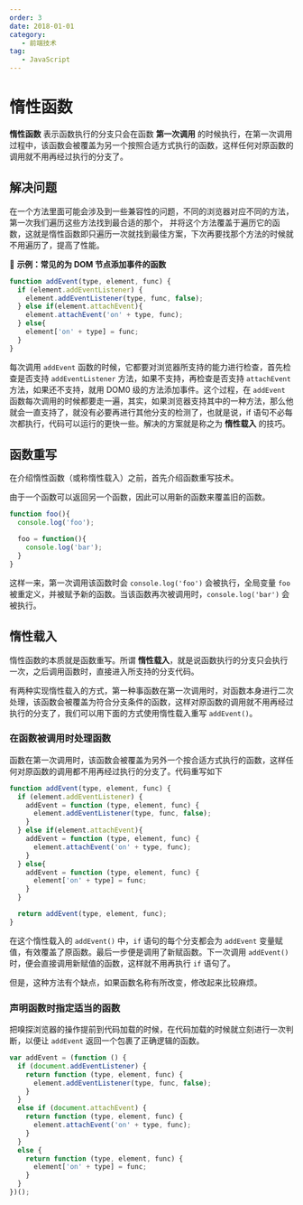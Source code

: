 ```yaml
---
order: 3
date: 2018-01-01
category:
   - 前端技术
tag:
   - JavaScript
---
```


# 惰性函数

**惰性函数** 表示函数执行的分支只会在函数 **第一次调用** 的时候执行，在第一次调用过程中，该函数会被覆盖为另一个按照合适方式执行的函数，这样任何对原函数的调用就不用再经过执行的分支了。

## 解决问题

在一个方法里面可能会涉及到一些兼容性的问题，不同的浏览器对应不同的方法，第一次我们遍历这些方法找到最合适的那个， 并将这个方法覆盖于遍历它的函数，这就是惰性函数即只遍历一次就找到最佳方案，下次再要找那个方法的时候就不用遍历了，提高了性能。

🌰 **示例：常见的为 DOM 节点添加事件的函数**

```js
function addEvent(type, element, func) {
  if (element.addEventListener) {
    element.addEventListener(type, func, false);
  } else if(element.attachEvent){
    element.attachEvent('on' + type, func);
  } else{
    element['on' + type] = func;
  }
}
```

每次调用 `addEvent` 函数的时候，它都要对浏览器所支持的能力进行检查，首先检查是否支持 `addEventListener` 方法，如果不支持，再检查是否支持 `attachEvent` 方法，如果还不支持，就用 DOM0 级的方法添加事件。这个过程，在 `addEvent` 函数每次调用的时候都要走一遍，其实，如果浏览器支持其中的一种方法，那么他就会一直支持了，就没有必要再进行其他分支的检测了，也就是说，if 语句不必每次都执行，代码可以运行的更快一些。解决的方案就是称之为 **惰性载入** 的技巧。

## 函数重写

在介绍惰性函数（或称惰性载入）之前，首先介绍函数重写技术。

由于一个函数可以返回另一个函数，因此可以用新的函数来覆盖旧的函数。

```js
function foo(){
  console.log('foo');

  foo = function(){
    console.log('bar');
  }
}
```

这样一来，第一次调用该函数时会 `console.log('foo')` 会被执行，全局变量 `foo` 被重定义，并被赋予新的函数。当该函数再次被调用时，`console.log('bar')` 会被执行。

## 惰性载入

惰性函数的本质就是函数重写。所谓 **惰性载入**，就是说函数执行的分支只会执行一次，之后调用函数时，直接进入所支持的分支代码。

有两种实现惰性载入的方式，第一种事函数在第一次调用时，对函数本身进行二次处理，该函数会被覆盖为符合分支条件的函数，这样对原函数的调用就不用再经过执行的分支了，我们可以用下面的方式使用惰性载入重写 `addEvent()`。

### 在函数被调用时处理函数

函数在第一次调用时，该函数会被覆盖为另外一个按合适方式执行的函数，这样任何对原函数的调用都不用再经过执行的分支了。代码重写如下

```js
function addEvent(type, element, func) {
  if (element.addEventListener) {
    addEvent = function (type, element, func) {
      element.addEventListener(type, func, false);
    }
  } else if(element.attachEvent){
    addEvent = function (type, element, func) {
      element.attachEvent('on' + type, func);
    }
  } else{
    addEvent = function (type, element, func) {
      element['on' + type] = func;
    }
  }

  return addEvent(type, element, func);
}
```

在这个惰性载入的 `addEvent()` 中，`if` 语句的每个分支都会为 `addEvent` 变量赋值，有效覆盖了原函数。最后一步便是调用了新赋函数。下一次调用 `addEvent()` 时，便会直接调用新赋值的函数，这样就不用再执行 `if` 语句了。

但是，这种方法有个缺点，如果函数名称有所改变，修改起来比较麻烦。

### 声明函数时指定适当的函数

把嗅探浏览器的操作提前到代码加载的时候，在代码加载的时候就立刻进行一次判断，以便让 `addEvent` 返回一个包裹了正确逻辑的函数。

```js
var addEvent = (function () {
  if (document.addEventListener) {
    return function (type, element, func) {
      element.addEventListener(type, func, false);
    }
  }
  else if (document.attachEvent) {
    return function (type, element, func) {
      element.attachEvent('on' + type, func);
    }
  }
  else {
    return function (type, element, func) {
      element['on' + type] = func;
    }
  }
})();
```
